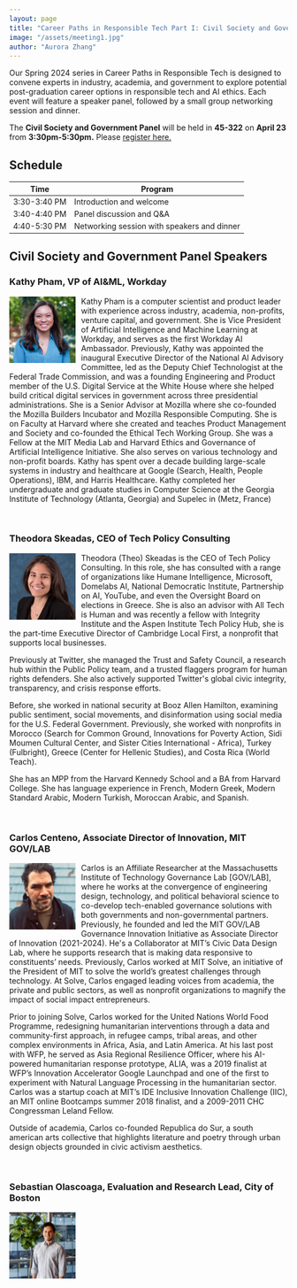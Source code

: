 ```yaml
---
layout: page
title: "Career Paths in Responsible Tech Part I: Civil Society and Government Track"
image: "/assets/meeting1.jpg"
author: "Aurora Zhang"
---
```



Our Spring 2024 series in Career Paths in Responsible Tech is designed to convene experts in industry, academia, and government to explore potential post-graduation career options in responsible tech and AI ethics. Each event will 
feature a speaker panel, followed by a small group networking session and dinner. 

The **Civil Society and Government Panel** will be held in **45-322** on **April 23** from **3:30pm-5:30pm.** Please [register here.](https://forms.gle/qUGBBqNrvtxE6m87A)


## Schedule

|Time|Program|
|---|---|
|3:30-3:40 PM|Introduction and welcome|
|3:40-4:40 PM|Panel discussion and Q&A|
|4:40-5:30 PM|Networking session with speakers and dinner|

## Civil Society and Government Panel Speakers
                                                                                  
### Kathy Pham, VP of AI&ML, Workday     
<p>
<img src="/assets/headshots/kathy pham.jpeg" alt="..." class="float-left mr-2" width="120px" style="float: left; margin-right: 10px;">
Kathy Pham is a computer scientist and product leader with experience across industry, academia, non-profits, venture capital, and government. She is Vice President of Artificial Intelligence and Machine Learning at Workday, and serves as the first Workday AI Ambassador.
Previously, Kathy was appointed the inaugural Executive Director of the National AI Advisory Committee, led as the Deputy Chief Technologist at the Federal Trade Commission, and was a founding Engineering and Product member of the U.S. Digital Service at the White House where she helped build critical digital services in government across three presidential administrations. She is a Senior Advisor at Mozilla where she co-founded the Mozilla Builders Incubator and Mozilla Responsible Computing. She is on Faculty at Harvard where she created and teaches Product Management and Society and co-founded the Ethical Tech Working Group. She was a Fellow at the MIT Media Lab and Harvard Ethics and Governance of Artificial Intelligence Initiative. She also serves on various technology and non-profit boards.
Kathy has spent over a decade building large-scale systems in industry and healthcare at Google (Search, Health, People Operations), IBM, and Harris Healthcare.
Kathy completed her undergraduate and graduate studies in Computer Science at the Georgia Institute of Technology (Atlanta, Georgia) and Supelec in (Metz, France)
</p>

<br>


### Theodora Skeadas, CEO of Tech Policy Consulting
<p>
<img src="/assets/headshots/theodora.jpeg" alt="..." class="float-left mr-2" width="120px" style="float: left; margin-right: 10px;">
Theodora (Theo) Skeadas is the CEO of Tech Policy Consulting. In this role, she has consulted with a range of organizations like Humane Intelligence, Microsoft, Domelabs AI, National Democratic Institute, Partnership on AI, YouTube, and even the Oversight Board on elections in Greece. She is also an advisor with All Tech is Human and was recently a fellow with Integrity Institute and the Aspen Institute Tech Policy Hub, she is the part-time Executive Director of Cambridge Local First, a nonprofit that supports local businesses.

Previously at Twitter, she managed the Trust and Safety Council, a research hub within the Public Policy team, and a trusted flaggers program for human rights defenders. She also actively supported Twitter's global civic integrity, transparency, and crisis response efforts.

Before, she worked in national security at Booz Allen Hamilton, examining public sentiment, social movements, and disinformation using social media for the U.S. Federal Government. Previously, she worked with nonprofits in Morocco (Search for Common Ground, Innovations for Poverty Action, Sidi Moumen Cultural Center, and Sister Cities International - Africa), Turkey (Fulbright), Greece (Center for Hellenic Studies), and Costa Rica (World Teach).

She has an MPP from the Harvard Kennedy School and a BA from Harvard College. She has language experience in French, Modern Greek, Modern Standard Arabic, Modern Turkish, Moroccan Arabic, and Spanish.

<p>

<br>


### Carlos Centeno, Associate Director of Innovation, MIT GOV/LAB


<p>
<img src="/assets/headshots/carlos centeno.jpeg" alt="..." class="float-left mr-2" width="120px" style="float: left; margin-right: 10px;">
Carlos is an Affiliate Researcher at the Massachusetts Institute of Technology Governance Lab [GOV/LAB], where he works at the convergence of engineering design, technology, and political behavioral science to co-develop tech-enabled governance solutions with both governments and non-governmental partners. Previously, he founded and led the MIT GOV/LAB Governance Innovation Initiative as Associate Director of Innovation (2021-2024).
He's a Collaborator at MIT’s Civic Data Design Lab, where he supports research that is making data responsive to constituents’ needs.
Previously, Carlos worked at MIT Solve, an initiative of the President of MIT to solve the world’s greatest challenges through technology. At Solve, Carlos engaged leading voices from academia, the private and public sectors, as well as nonprofit organizations to magnify the impact of social impact entrepreneurs. 

Prior to joining Solve, Carlos worked for the United Nations World Food Programme, redesigning humanitarian interventions through a data and community-first approach, in refugee camps, tribal areas, and other complex environments in Africa, Asia, and Latin America. 
At his last post with WFP, he served as Asia Regional Resilience Officer, where his AI-powered humanitarian response prototype, ALIA, was a 2019 finalist at WFP’s Innovation Accelerator Google Launchpad and one of the first to experiment with Natural Language Processing in the humanitarian sector.
Carlos was a startup coach at MIT’s IDE Inclusive Innovation Challenge (IIC), an MIT online Bootcamps summer 2018 finalist, and a 2009-2011 CHC Congressman Leland Fellow.

Outside of academia, Carlos co-founded Republica do Sur, a south american arts collective that highlights literature and poetry through urban design objects grounded in civic activism aesthetics.


<p>

<br>

### Sebastian Olascoaga, Evaluation and Research Lead, City of Boston


<p>
<img src="/assets/headshots/Sebastian Olascoaga.png" alt="..." class="float-left mr-2" width="120px" style="float: left; margin-right: 10px;">


<p>






